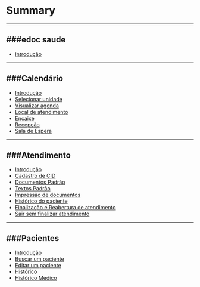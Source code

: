 # Summary

---
###edoc saude
---

* [Introdução](README.md)

---
###Calendário
---
*	[Introdução](calendario/README.md)
*	[Selecionar unidade](calendario/selecionar_unidade.md)
*	[Visualizar agenda](calendario/visualizar_agenda.md)
*	[Local de atendimento](calendario/selecionar_local.md)
* [Encaixe](calendario/encaixe.md)
*	[Recepção](calendario/recepcao.md)
*	[Sala de Espera](calendario/pipeline.md)

---
###Atendimento
---
*	[Introdução](atendimento/README.md)
* [Cadastro de CID](atendimento/cid.md)
* [Documentos Padrão](atendimento/documentos.md)
* [Textos Padrão](atendimento/snipets.md)
* [Impressão de documentos](atendimento/impressao.md)
* [Histórico do paciente](atendimento/historico.md)
* [Finalização e Reabertura de atendimento](atendimento/reiniciar_sessao.md)
* [Sair sem finalizar atendimento](atendimento/sair.md)

---
###Pacientes
---
*	[Introdução](paciente/README.md)
* [Buscar um paciente](paciente/busca.md)
* [Editar um paciente](paciente/edita.md)
* [Histórico](paciente/historico.md)
* [Histórico Médico](paciente/documentos.md)

